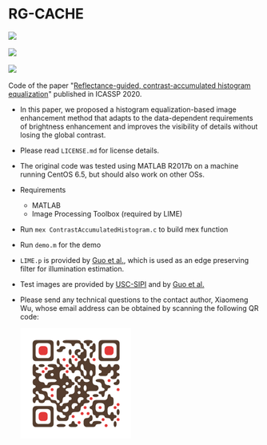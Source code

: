# RG-CACHE

![](https://img.shields.io/badge/MATLAB-R2017b-green.svg)

![](https://img.shields.io/badge/MATLAB-Image%20Processing%20Toolbox-green.svg)

![](https://img.shields.io/badge/OS-CentOS%206.5-green.svg)

Code of the paper "[Reflectance-guided, contrast-accumulated histogram equalization](https://www.researchgate.net/publication/341083911_Reflectance-guided_contrast-accumulated_histogram_equalization)" published in ICASSP 2020.

* In this paper, we proposed a histogram equalization-based image enhancement method that adapts to the data-dependent requirements of brightness enhancement and improves the visibility of details without losing the global contrast.

* Please read `LICENSE.md` for license details.

* The original code was tested using MATLAB R2017b on a machine running CentOS 6.5, but should also work on other OSs.

* Requirements

  * MATLAB
  * Image Processing Toolbox (required by LIME)

* Run `mex ContrastAccumulatedHistogram.c` to build mex function

* Run `demo.m` for the demo

* `LIME.p` is provided by [Guo et al.](https://sites.google.com/view/xjguo/lime), which is used as an edge preserving filter for illumination estimation.

* Test images are provided by [USC-SIPI](http://sipi.usc.edu/database/) and by [Guo et al.](https://sites.google.com/view/xjguo/lime)

* Please send any technical questions to the contact author, Xiaomeng Wu, whose email address can be obtained by scanning the following QR code:

  ![qr](qr.png)
